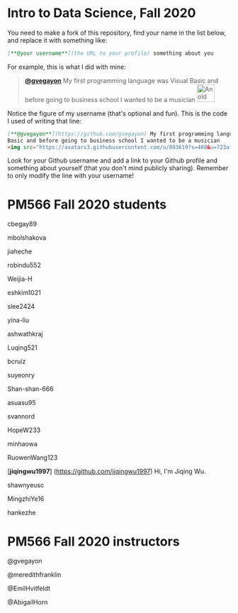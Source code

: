 # Intro to Data Science, Fall 2020

You need to make a fork of this repository, find your name in the list below, and replace it with something like:

```md
[**@your username**](the URL to your profile) something about you
```

For example, this is what I did with mine:

> [**@gvegayon**](https://github.com/gvegayon) My first programming language was Visual Basic and before going to business school I wanted to be a musician <img src="https://avatars3.githubusercontent.com/u/893619?s=460&u=723af9d8b02e277a5a91e0c179bbdf4450abec4b&v=4" alt="An old picture of me" width="40px">

Notice the figure of my username (that's optional and fun). This is the code I used of writing that line:

```md
[**@gvegayon**](https://github.com/gvegayon) My first programming language was Visual
Basic and before going to business school I wanted to be a musician
<img src="https://avatars3.githubusercontent.com/u/893619?s=460&u=723af9d8b02e277a5a91e0c179bbdf4450abec4b&v=4" alt="An old picture of me" width="40px">
```
Look for your Github username and add a link to your Github profile and something about
yourself (that you don't mind publicly sharing). Remember to only modify the line with your
username!

# PM566 Fall 2020 students




cbegay89

mbolshakova

jiaheche

robindu552



Weijia-H



eshkim1021

slee2424



yina-liu

ashwathkraj

Luqing521

bcruiz

suyeonry

Shan-shan-666



asuasu95



svannord

HopeW233

minhaowa

RuowenWang123

[**jiqingwu1997**] (https://github.com/jiqingwu1997) Hi, I'm Jiqing Wu.

shawnyeusc

MingzhiYe16

hankezhe


# PM566 Fall 2020 instructors

@gvegayon

@meredithfranklin

@EmilHvitfeldt

@AbigailHorn
